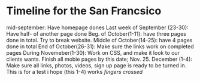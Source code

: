 # Timeline for the San Francsico
mid-september: Have homepage dones
Last week of September (23-30): Have half- of another page done
Beg. of October(1-11): have three pages done in total. Try to break website. 
Middle of October(14-25): have 4 pages done in total 
End of October(26-31): Make sure the links work on completed pages 
During Novemeber(1-30): Work on CSS, and make it look to our clients wants. Finish all mobie pages by this date; Nov. 25.
December (1-4): Make sure all links, photos, videos, sign up page is ready to be turned in.
This is for a test 
i hope (this 1-4) works 
*fingers crossed*
